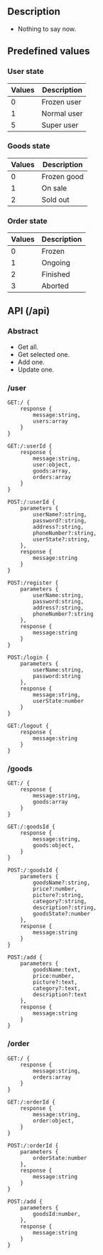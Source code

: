 ## Description
+ Nothing to say now.

## Predefined values
### User state
|Values|Description|
|---|---|
|0|Frozen user|
|1|Normal user|
|5|Super user|

### Goods state
|Values|Description|
|---|---|
|0|Frozen good|
|1|On sale|
|2|Sold out|

### Order state
|Values|Description|
|---|---|
|0|Frozen|
|1|Ongoing|
|2|Finished|
|3|Aborted|

## API (/api)
### Abstract
+ Get all.
+ Get selected one.
+ Add one.
+ Update one.

### /user
```
GET:/ {
    response {
        message:string,
        users:array
    }
}

GET:/:userId {
    response {
        message:string,
        user:object,
        goods:array,
        orders:array
    }
}

POST:/:userId {
    parameters {
        userName?:string,
        password?:string,
        address?:string,
        phoneNumber?:string,
        userState?:string,
    },
    response {
        message:string
    }
}

POST:/register {
    parameters {
        userName:string,
        password:string,
        address?:string,
        phoneNumber?:string
    },
    response {
        message:string
    }
}

POST:/login {
    parameters {
        userName:string,
        password:string
    },
    response {
        message:string,
        userState:number
    }
}

GET:/logout {
    response {
        message:string
    }
}
```

### /goods
```
GET:/ {
    response {
        message:string,
        goods:array
    }
}

GET:/:goodsId {
    response {
        message:string,
        goods:object,
    }
}

POST:/:goodsId {
    parameters {
        goodsName?:string,
        price?:number,
        picture?:string,
        category?:string,
        description?:string,
        goodsState?:number
    },
    response {
        message:string
    }
}

POST:/add {
    parameters {
        goodsName:text,
        price:number,
        picture?:text,
        category?:text,
        description?:text
    },
    response {
        message:string
    }
}
```

### /order
```
GET:/ {
    response {
        message:string,
        orders:array
    }
}

GET:/:orderId {
    response {
        message:string,
        order:object,
    }
}

POST:/:orderId {
    parameters {
        orderState:number
    },
    response {
        message:string
    }
}

POST:/add {
    parameters {
        goodsId:number,
    },
    response {
        message:string
    }
}
```
